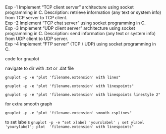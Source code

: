 Exp -1
Implement “TCP client server” architecture using socket programming in C.
Description: retrieve information (any text or system info) from TCP server to TCP client.
<br>
Exp -2
Implement “TCP chat server” using socket programming in C.
<br>
Exp -3
Implement “UDP client server” architecture using socket programming in C.
Description: send information (any text or system info) from UDP client to UDP server.
<br>
Exp -4
Implement “FTP server” (TCP / UDP) using socket programming in C.


code for gnuplot

navigate to dir with .txt or .dat file

`
gnuplot -p -e "plot 'filename.extension' with lines"
`

`
gnuplot -p -e "plot 'filename.extension' with linespoints"
`

`
gnuplot -p -e "plot 'filename.extension' with linespoints linestyle 2"
`


for extra smooth graph

`
gnuplot -p -e "plot 'filename.extension' smooth csplines"
`

to set labels
`
gnuplot -p -e "set xlabel 'yourxlabel' ; set ylabel 'yourylabel'; plot  'filename.extension' with linespoints"
`

